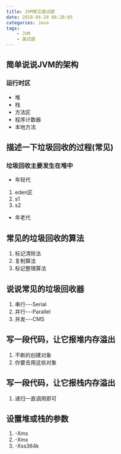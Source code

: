 ```yaml
---
title: JVM常见面试题
date: 2018-04-28 08:28:03
categories: Java
tags: 
    - JVM
    - 面试题
---
```

## 简单说说JVM的架构
### 运行时区
- 堆
- 栈
- 方法区
- 程序计数器
- 本地方法
## 描述一下垃圾回收的过程(常见)
### 垃圾回收主要发生在堆中
- 年轻代
1. eden区
2. s1
3. s2
- 年老代
## 常见的垃圾回收的算法
1. 标记清除法
2. 复制算法
3. 标记整理算法
## 说说常见的垃圾回收器
1. 串行---Serial
2. 并行---Parallel
3. 并发---CMS
## 写一段代码，让它报堆内存溢出
1. 不断的创建对象
2. 你要去用这些对象
## 写一段代码，让它报栈内存溢出
1. 递归一直调用即可
## 设置堆或栈的参数
1. -Xms
2. -Xmx
3. -Xss364k
